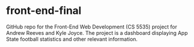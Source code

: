 # front-end-final
GitHub repo for the Front-End Web Development (CS 5535) project for Andrew Reeves and Kyle Joyce. The project is a dashboard displaying App State football statistics and other relevant information.
